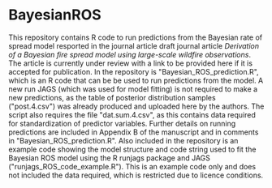 # BayesianROS

This repository contains R code to run predictions from the Bayesian rate of spread model resported in the journal article draft journal article _Derivation of a Bayesian fire spread model using large-scale wildfire observations_. The article is currently under review with a link to be provided here if it is accepted for publication.
In the repository is "Bayesian_ROS_prediction.R", which is an R code that can be be used to run predictions from the model. A new run JAGS (which was used for model fitting) is not required to make a new predictions, as the table of posterior distribution samples ("post.4.csv") was already produced and uploaded here by the authors. The script also requires the file "dat.sum.4.csv", as this contains data required for standardization of predictor variables. Further details on running predictions are included in Appendix B of the manuscript and in comments in "Bayesian_ROS_prediction.R".
Also included in the repository is an example code showing the model structure and code string used to fit the Bayesian ROS model using the R runjags package and JAGS ("runjags_ROS_code_example.R"). This is an example code only and does not included the data required, which is restricted due to licence conditions.
